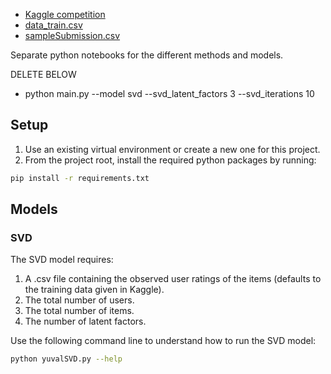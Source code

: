 * [Kaggle competition](https://www.kaggle.com/competitions/cil-collaborative-filtering-2022/data)
* [data_train.csv](data/data_train.csv)
* [sampleSubmission.csv](data/sampleSubmission.csv)

Separate python notebooks for the different methods and models.


DELETE BELOW




* python main.py --model svd --svd_latent_factors 3 --svd_iterations 10 

## Setup

1. Use an existing virtual environment or create a new one for this project.
2. From the project root, install the required python packages by running:
```bash
pip install -r requirements.txt
```

## Models

### SVD

The SVD model requires:

1. A .csv file containing the observed user ratings of the items (defaults to the training data given in Kaggle).
2. The total number of users.
3. The total number of items.
4. The number of latent factors.

Use the following command line to understand how to run the SVD model:

```bash
python yuvalSVD.py --help
```
